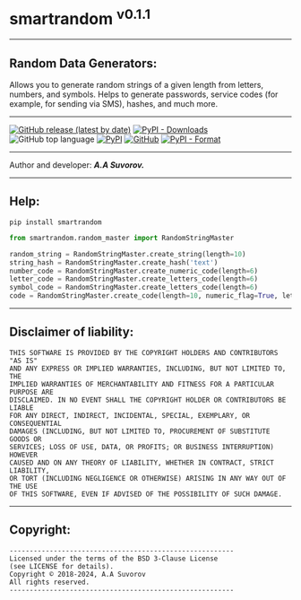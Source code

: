 # smartrandom <sup>v0.1.1</sup>
---

## Random Data Generators:

Allows you to generate random strings of a given length from letters, numbers, and symbols.
Helps to generate passwords, service codes (for example, for sending via SMS), hashes, and much more.

---

[![GitHub release (latest by date)](https://img.shields.io/github/v/release/smartlegionlab/smartrandom)](https://github.com/smartlegionlab/smartrandom/)
[![PyPI - Downloads](https://img.shields.io/pypi/dm/smartrandom?label=pypi%20downloads)](https://pypi.org/project/smartrandom/)
![GitHub top language](https://img.shields.io/github/languages/top/smartlegionlab/smartrandom)
[![PyPI](https://img.shields.io/pypi/v/smartrandom)](https://pypi.org/project/smartrandom)
[![GitHub](https://img.shields.io/github/license/smartlegionlab/smartrandom)](https://github.com/smartlegionlab/smartrandom/blob/master/LICENSE)
[![PyPI - Format](https://img.shields.io/pypi/format/smartrandom)](https://pypi.org/project/smartrandom)

***

Author and developer: ___A.A Suvorov.___

***

## Help:

`pip install smartrandom`

```python
from smartrandom.random_master import RandomStringMaster

random_string = RandomStringMaster.create_string(length=10)
string_hash = RandomStringMaster.create_hash('text')
number_code = RandomStringMaster.create_numeric_code(length=6)
letter_code = RandomStringMaster.create_letters_code(length=6)
symbol_code = RandomStringMaster.create_letters_code(length=6)
code = RandomStringMaster.create_code(length=10, numeric_flag=True, letters_flag=True, symbols_flag=True)

```

***

## Disclaimer of liability:

    THIS SOFTWARE IS PROVIDED BY THE COPYRIGHT HOLDERS AND CONTRIBUTORS "AS IS"
    AND ANY EXPRESS OR IMPLIED WARRANTIES, INCLUDING, BUT NOT LIMITED TO, THE
    IMPLIED WARRANTIES OF MERCHANTABILITY AND FITNESS FOR A PARTICULAR PURPOSE ARE
    DISCLAIMED. IN NO EVENT SHALL THE COPYRIGHT HOLDER OR CONTRIBUTORS BE LIABLE
    FOR ANY DIRECT, INDIRECT, INCIDENTAL, SPECIAL, EXEMPLARY, OR CONSEQUENTIAL
    DAMAGES (INCLUDING, BUT NOT LIMITED TO, PROCUREMENT OF SUBSTITUTE GOODS OR
    SERVICES; LOSS OF USE, DATA, OR PROFITS; OR BUSINESS INTERRUPTION) HOWEVER
    CAUSED AND ON ANY THEORY OF LIABILITY, WHETHER IN CONTRACT, STRICT LIABILITY,
    OR TORT (INCLUDING NEGLIGENCE OR OTHERWISE) ARISING IN ANY WAY OUT OF THE USE
    OF THIS SOFTWARE, EVEN IF ADVISED OF THE POSSIBILITY OF SUCH DAMAGE.

***

## Copyright:
    --------------------------------------------------------
    Licensed under the terms of the BSD 3-Clause License
    (see LICENSE for details).
    Copyright © 2018-2024, A.A Suvorov
    All rights reserved.
    --------------------------------------------------------
